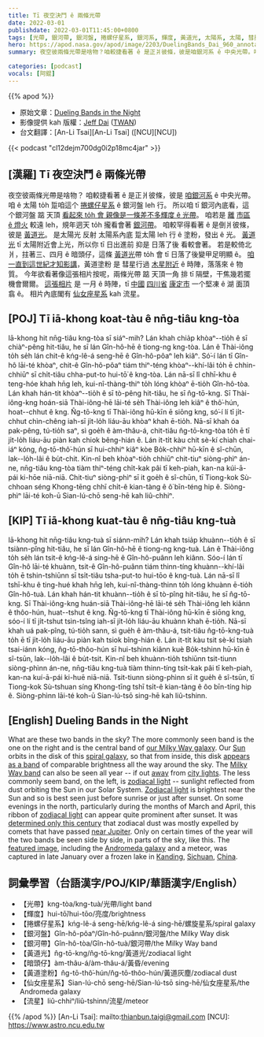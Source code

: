 ```yaml
---
title: Tī 夜空決鬥 ê 兩條光帶
date: 2022-03-01
publishdate: 2022-03-01T11:45:00+0800
tags: [光帶, 銀河帶, 銀河盤, 捲螺仔星系, 銀河系, 輝度, 黃道光, 太陽系, 太陽, 彗星, 黃道塗粉, 黃道光帶, 木星, 仙女座星系, 流星]
hero: https://apod.nasa.gov/apod/image/2203/DuelingBands_Dai_960_annotated.jpg
summary: 夜空彼兩條光帶是啥物？咱較捷看著 ê 是正爿彼條，彼是咱銀河系 ê 中央光帶。咱較罕得看著 ê 是倒爿彼條，彼是黃道光。

categories: [podcast]
vocals: [阿錕]
---
```


{{% apod %}}

- 原始文章：[Dueling Bands in the Night](https://apod.nasa.gov/apod/ap220301.html)
- 影像提供 kah 版權：[Jeff Dai](http://www.twanight.org/Dai) ([TWAN](http://www.twanight.org/))
- 台文翻譯：[An-Li Tsai][An-Li Tsai] ([NCU][NCU])

{{< podcast "cl12dejm700dg0i2p18mc4jar" >}}

## [漢羅] Tī 夜空決鬥 ê 兩條光帶
夜空彼兩條光帶是啥物？
咱較捷看著 ê 是正爿彼條，彼是 [咱銀河系][our Milky Way galaxy] ê 中央光帶。
咱 ê 太陽 to̍h 踅咱這个 [捲螺仔星系][spiral galaxy] ê 銀河盤 leh 行。
所以咱 tī 銀河內底看，這个銀河盤 踮 天頂 [看起來 to̍h 會 親像是一條差不多輝度 ê 光帶][appears as a band]。
咱若是 [離][away] [市區 ê 燈火][city lights t] 較遠 leh，規年迵天 to̍h 攏看會著 [銀河帶][Milky Way band]。
咱較罕得看著 ê 是倒爿彼條，彼是 [黃道光][zodiacal light 1]。
是太陽光 反射 太陽系內底 踅太陽 leh 行 ê 塗粉，發出 ê 光。
[黃道光][Zodiacal light] tī 太陽附近會上光，所以你 tī 日出進前 抑是 日落了後 看較會著。
若是較倚北爿，拄著三、四月 ê 暗頭仔，這條 [黃道光][zodiacal light 2]帶 to̍h 會 tī 日落了後變甲足明顯 ê。
[咱一直到這世紀才知影講][determined only this century]，黃道塗粉 是 彗星行過 [木星附近][near Jupiter] ê 時陣，落落來 ê 物質。
今年欲看著像這張相片按呢，兩條光帶 踮 天頂一角 排 tī 隔壁，干焦幾若擺機會爾爾。
[這張相片][featured image] 是 一月 ê 時陣，tī [中國][China] [四川省][Sichuan] [康定市][Kanding] 一个堅凍 ê 湖 面頂 翕 ê。
相片內底閣有 [仙女座星系][Andromeda galaxy t] kah 流星。


## [POJ] Tī iā-khong koat-tàu ê nn̄g-tiâu kng-tòa
Iā-khong hit nn̄g-tiâu kng-tòa sī siáⁿ-mih?
Lán khah chia̍p khòaⁿ--tio̍h ê sī chiàⁿ-pêng hit-tiâu, he sī lán Gîn-hô-hē ê tiong-ng kng-tòa.
Lán ê Thài-iông to̍h se̍h lán chit-ê kńg-lê-á seng-hē ê Gîn-hô-pôaⁿ leh kiâⁿ.
Só͘-í lán tī Gîn-hô lāi-té khòaⁿ, chit-ê Gîn-hô-pôaⁿ tiám thiⁿ-téng khòaⁿ--khí-lâi to̍h ē chhin-chhiūⁿ sī chi̍t-tiâu chha-put-to hui-tō͘ ê kng-tòa.
Lán nā-sī lî chhī-khu ê teng-hóe khah hn̄g leh, kui-nî-thàng-thiⁿ to̍h lóng khòaⁿ ē-tio̍h Gîn-hô-tòa.
Lán khah hán-tit khòaⁿ--tio̍h ê sī tò-pêng hit-tiâu, he sī n̂g-tō-kng.
Sī Thài-iông-kng hoán-siā Thài-iông-hē lāi-té se̍h Thài-iông leh kiâⁿ ê thô͘-hún, hoat--chhut ê kng.
N̂g-tō-kng tī Thài-iông hū-kīn ē siōng kng, só͘-í lí tī ji̍t-chhut chìn-chêng iah-sī ji̍t-lo̍h liáu-āu khòaⁿ khah ē-tio̍h.
Nā-sī khah óa pak-pêng, tú-tio̍h saⁿ, sì goe̍h ê àm-thâu-á, chit-tiâu n̂g-tō-kng-tòa to̍h ē tī ji̍t-lo̍h liáu-āu piàn kah chiok bêng-hián ê.
Lán it-ti̍t kàu chit sè-kí chiah chai-iáⁿ kóng, n̂g-tō-thô͘-hún sī hui-chhiⁿ kiâⁿ kòe Bo̍k-chhiⁿ hū-kīn ê sî-chūn, lak--lo̍h-lâi ê bu̍t-chit.
Kin-nî beh khòaⁿ-tio̍h chhiūⁿ chit-tiuⁿ siòng-phìⁿ án-ne, nn̄g-tiâu kng-tòa tiàm thiⁿ-téng chi̍t-kak pâi tī keh-piah, kan-na kúi-ā-pái ki-hōe niā-niā.
Chit-tiuⁿ siòng-phìⁿ sī it goe̍h ê sî-chūn, tī Tiong-kok Sù-chhoan séng Khong-tēng chhī chi̍t-ê kian-tàng ê ô͘ bīn-téng hip ê.
Siòng-phìⁿ lāi-té koh-ū Sian-lú-chō seng-hē kah liû-chhiⁿ.

## [KIP] Tī iā-khong kuat-tàu ê nn̄g-tiâu kng-tuà
Iā-khong hit nn̄g-tiâu kng-tuà sī siánn-mih?
Lán khah tsia̍p khuànn--tio̍h ê sī tsiànn-pîng hit-tiâu, he sī lán Gîn-hô-hē ê tiong-ng kng-tuà.
Lán ê Thài-iông to̍h se̍h lán tsit-ê kńg-lê-á sing-hē ê Gîn-hô-puânn leh kiânn.
Sóo-í lán tī Gîn-hô lāi-té khuànn, tsit-ê Gîn-hô-puânn tiám thinn-tíng khuànn--khí-lâi to̍h ē tshin-tshiūnn sī tsi̍t-tiâu tsha-put-to hui-tōo ê kng-tuà.
Lán nā-sī lî tshī-khu ê ting-hué khah hn̄g leh, kui-nî-thàng-thinn to̍h lóng khuànn ē-tio̍h Gîn-hô-tuà.
Lán khah hán-tit khuànn--tio̍h ê sī tò-pîng hit-tiâu, he sī n̂g-tō-kng.
Sī Thài-iông-kng huán-siā Thài-iông-hē lāi-té se̍h Thài-iông leh kiânn ê thôo-hún, huat--tshut ê kng.
N̂g-tō-kng tī Thài-iông hū-kīn ē siōng kng, sóo-í lí tī ji̍t-tshut tsìn-tsîng iah-sī ji̍t-lo̍h liáu-āu khuànn khah ē-tio̍h.
Nā-sī khah uá pak-pîng, tú-tio̍h sann, sì gue̍h ê àm-thâu-á, tsit-tiâu n̂g-tō-kng-tuà to̍h ē tī ji̍t-lo̍h liáu-āu piàn kah tsiok bîng-hián ê.
Lán it-ti̍t kàu tsit sè-kí tsiah tsai-iánn kóng, n̂g-tō-thôo-hún sī hui-tshinn kiânn kuè Bo̍k-tshinn hū-kīn ê sî-tsūn, lak--lo̍h-lâi ê bu̍t-tsit.
Kin-nî beh khuànn-tio̍h tshiūnn tsit-tiunn siòng-phìnn án-ne, nn̄g-tiâu kng-tuà tiàm thinn-tíng tsi̍t-kak pâi tī keh-piah, kan-na kuí-ā-pái ki-huē niā-niā.
Tsit-tiunn siòng-phìnn sī it gue̍h ê sî-tsūn, tī Tiong-kok Sù-tshuan síng Khong-tīng tshī tsi̍t-ê kian-tàng ê ôo bīn-tíng hip ê.
Siòng-phìnn lāi-té koh-ū Sian-lú-tsō sing-hē kah liû-tshinn.

## [English] Dueling Bands in the Night
What are these two bands in the sky?
The more commonly seen band is the one on the right and is the central band of [our Milky Way galaxy][our Milky Way galaxy].
Our [Sun][Sun] orbits in the disk of this [spiral galaxy][spiral galaxy], so that from inside, this disk [appears as a band][appears as a band] of comparable brightness all the way around the sky.
The [Milky Way band][Milky Way band] can also be seen all year -- if out [away][away] from [city lights][city lights e].
The less commonly seem band, on the left, is [zodiacal light][zodiacal light 1] -- sunlight reflected from dust orbiting the Sun in our Solar System.
[Zodiacal light][Zodiacal light] is brightest near the Sun and so is best seen just before sunrise or just after sunset.
On some evenings in the north, particularly during the months of March and April, this ribbon of [zodiacal light][zodiacal light 2] can appear quite prominent after sunset.
It was [determined only this century][determined only this century] that zodiacal dust was mostly expelled by comets that have passed [near Jupiter][near Jupiter].
Only on certain times of the year will the two bands be seen side by side, in parts of the sky, like this.
The [featured image][featured image], including the [Andromeda galaxy][Andromeda galaxy e] and a meteor, was captured in late January over a frozen lake in [Kanding][Kanding], [Sichuan][Sichuan], [China][China].

## 詞彙學習（台語漢字/POJ/KIP/華語漢字/English）
- 【光帶】kng-tòa/kng-tuà/光帶/light band
- 【輝度】hui-tō͘/hui-tōo/亮度/brightness
- 【捲螺仔星系】kńg-lê-á seng-hē/kńg-lê-á sing-hē/螺旋星系/spiral galaxy
- 【銀河盤】Gîn-hô-pôaⁿ/Gîn-hô-puânn/銀河盤/the Milky Way disk
- 【銀河帶】Gîn-hô-tòa/Gîn-hô-tuà/銀河帶/the Milky Way band
- 【黃道光】n̂g-tō-kng/n̂g-tō-kng/黃道光/zodiacal light
- 【暗頭仔】àm-thâu-á/àm-thâu-á/黃昏/evening
- 【黃道塗粉】n̂g-tō-thô͘-hún/n̂g-tō-thôo-hún/黃道灰塵/zodiacal dust
- 【仙女座星系】Sian-lú-chō seng-hē/Sian-lú-tsō sing-hē/仙女座星系/the Andromeda galaxy
- 【流星】liû-chhiⁿ/liû-tshinn/流星/meteor

{{% /apod %}}
[An-Li Tsai]: mailto:thianbun.taigi@gmail.com
[NCU]: https://www.astro.ncu.edu.tw


[our Milky Way galaxy]:https://imagine.gsfc.nasa.gov/science/objects/milkyway1.html
[Sun]:https://solarsystem.nasa.gov/solar-system/sun/overview/
[spiral galaxy]:https://apod.nasa.gov/apod/ap170917.html
[appears as a band]:https://apod.nasa.gov/apod/ap170328.html
[Milky Way band]:https://apod.nasa.gov/apod/ap110710.html
[away]:https://petapixel.com/2017/02/09/light-pollution-changes-view-orion-constellation/
[city lights e]:https://apod.nasa.gov/apod/ap200408.html
[city lights t]:https://apod.tw/daily/20200408/
[zodiacal light 1]:https://en.wikipedia.org/wiki/Zodiacal_light
[Zodiacal light]:https://apod.nasa.gov/apod/ap070925.html
[zodiacal light 2]:https://apod.nasa.gov/apod/ap040825.html
[determined only this century]:https://ui.adsabs.harvard.edu/abs/2010ApJ...713..816N/abstract
[near Jupiter]:https://apod.nasa.gov/apod/ap180226.html
[featured image]:https://twanight.org/gallery/dueling-lights/
[Andromeda galaxy e]:https://apod.nasa.gov/apod/ap220119.html
[Andromeda galaxy t]:https://apod.tw/daily/20220119/
[Kanding]:https://youtu.be/l0K7t1VcMtU
[Sichuan]:https://en.wikipedia.org/wiki/Sichuan
[China]:https://en.wikipedia.org/wiki/China
